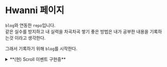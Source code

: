 
# Hwanni 페이지    

`blog`와 연동한 `repo`입니다.  
같은 실수를 방지하고 내 실력을 차곡차곡 쌓기 좋은 방법은 내가 공부한 내용을 기록하는것 이라고 생각한다.

그래서 기록하기 위해 `blog`를 시작한다.

<details>

<summary>
**(현) Scroll 이벤트 구현중**
</summary>

#### 작업기간  

5월 20일 ~ ing   

#### 목표
Javascript에 더 많은 비중을 두어 페이지 액션을 나타내고 싶음.  

#### 모델  

[리니지M](https://lineagem.plaync.com/), [텀블러](https://www.tumblr.com/) 사이트에 사용되는 스크롤 이벤트 구현  

#### 리니지 M  

transition: translateY를 이동하는 방식으로 구현  

#### 텀블러  

z-index활용 및 position absolute를 이용하고 클래스 부여하는 방식으로 구현  

## 작업 이슈  

텀블러 형식으로 진행중 현재 클래스 부여가능 그러나 mousewheel시 이벤트가 중첩되서 한번에 동시진행됨. ( 해결 17.05.29 )

</details>
